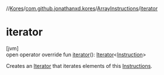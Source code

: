 //[Kores](../../../index.md)/[com.github.jonathanxd.kores](../index.md)/[ArrayInstructions](index.md)/[iterator](iterator.md)

# iterator

[jvm]\
open operator override fun [iterator](iterator.md)(): [Iterator](https://kotlinlang.org/api/latest/jvm/stdlib/kotlin.collections/-iterator/index.html)<[Instruction](../-instruction/index.md)>

Creates an [Iterator](https://kotlinlang.org/api/latest/jvm/stdlib/kotlin.collections/-iterator/index.html) that iterates elements of this [Instructions](../-instructions/index.md).
